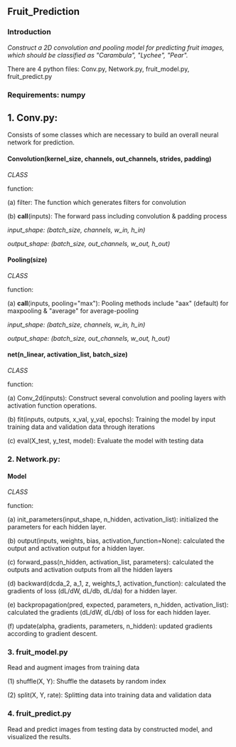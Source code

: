 ## Fruit_Prediction

### Introduction
_Construct a 2D convolution and pooling model for predicting fruit images, which should be classified as "Carambula", "Lychee", "Pear"._

There are 4 python files: Conv.py, Network.py, fruit_model.py, fruit_predict.py

### Requirements: numpy

## 1. Conv.py:

Consists of some classes which are necessary to build an overall neural network for prediction.

#### Convolution(kernel_size, channels, out_channels, strides, padding)

_CLASS_

function:

(a) filter: The function which generates filters for convolution

(b) __call__(inputs): The forward pass including convolution & padding process

_input_shape: (batch_size, channels, w_in, h_in)_

_output_shape: (batch_size, out_channels, w_out, h_out)_

#### Pooling(size)

_CLASS_

function:

(a) __call__(inputs, pooling="max"): Pooling methods include "aax" (default) for maxpooling & "average" for average-pooling

_input_shape: (batch_size, channels, w_in, h_in)_

_output_shape: (batch_size, out_channels, w_out, h_out)_

#### net(n_linear, activation_list, batch_size)

_CLASS_

function:

(a) Conv_2d(inputs): Construct several convolution and pooling layers with activation function operations.

(b) fit(inputs, outputs, x_val, y_val, epochs): Training the model by input training data and validation data through iterations

(c) eval(X_test, y_test, model): Evaluate the model with testing data

### 2. Network.py:

#### Model

_CLASS_

function:
    
(a) init_parameters(input_shape, n_hidden, activation_list): initialized the parameters for each hidden layer.

(b) output(inputs, weights, bias, activation_function=None): calculated the output and activation output for a hidden layer.

(c) forward_pass(n_hidden, activation_list, parameters): calculated the outputs and activation outputs from all the hidden layers

(d) backward(dcda_2, a_1, z, weights_1, activation_function): calculated the gradients of loss (dL/dW, dL/db, dL/da) for a hidden layer.

(e) backpropagation(pred, expected, parameters, n_hidden, activation_list): calculated the gradients (dL/dW, dL/db) of loss for each hidden layer.

(f) update(alpha, gradients, parameters, n_hidden): updated gradients according to gradient descent.

### 3. fruit_model.py
Read and augment images from training data

(1) shuffle(X, Y): Shuffle the datasets by random index

(2) split(X, Y, rate): Splitting data into training data and validation data

### 4. fruit_predict.py
Read and predict images from testing data by constructed model, and visualized the results.
